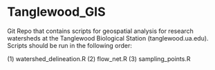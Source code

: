 # Tanglewood_GIS

Git Repo that contains scripts for geospatial analysis for research watersheds at the Tanglewood Biological Station (tanglewood.ua.edu). Scripts should be run in the following order: 

(1) watershed_delineation.R
(2) flow_net.R
(3) sampling_points.R
